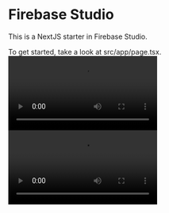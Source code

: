 # Firebase Studio

This is a NextJS starter in Firebase Studio.

To get started, take a look at src/app/page.tsx.
<video controls src="73798-549555720_medium.mp4" title="Title"></video>
<video controls src="48420-453832153_medium.mp4" title="Title"></video>
